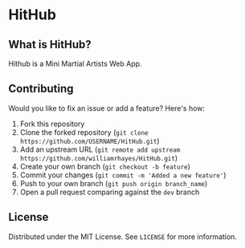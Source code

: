 # HitHub

## What is HitHub?

Hithub is a Mini Martial Artists Web App.

## Contributing

Would you like to fix an issue or add a feature? Here's how:

1. Fork this repository
2. Clone the forked repository (`git clone https://github.com/USERNAME/HitHub.git`)
3. Add an upstream URL (`git remote add upstream https://github.com/williamrhayes/HitHub.git`)
4. Create your own branch (`git checkout -b feature`)
5. Commit your changes (`git commit -m 'Added a new feature'`)
6. Push to your own branch (`git push origin branch_name`)
7. Open a pull request comparing against the `dev` branch

## License

Distributed under the MIT License. See `LICENSE` for more information.

